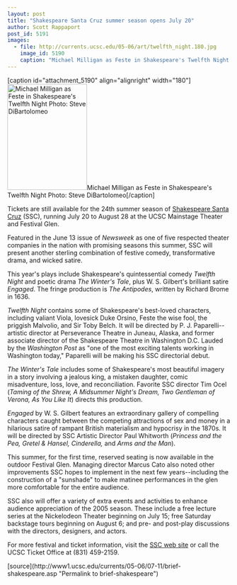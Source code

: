 ```yaml
---
layout: post
title: "Shakespeare Santa Cruz summer season opens July 20"
author: Scott Rappaport
post_id: 5191
images:
  - file: http://currents.ucsc.edu/05-06/art/twelfth_night.180.jpg
    image_id: 5190
    caption: "Michael Milligan as Feste in Shakespeare's Twelfth Night Photo: Steve DiBartolomeo"
---
```


[caption id="attachment_5190" align="alignright" width="180"]<a href="http://localhost/mysite/wp-content/uploads/2005/07/twelfth_night.180.jpg"><img class="size-full wp-image-5190" src="http://localhost/mysite/wp-content/uploads/2005/07/twelfth_night.180.jpg" alt="Michael Milligan as Feste in Shakespeare's Twelfth Night Photo: Steve DiBartolomeo" width="180" height="239" /></a>Michael Milligan as Feste in Shakespeare's Twelfth Night Photo: Steve DiBartolomeo[/caption]
<a name="content" id="content"></a>
<p>
  Tickets are still available for the 24th summer season of <a href="http://shakespearesantacruz.org/">Shakespeare Santa Cruz</a> (SSC), running July 20 to August 28 at the UCSC Mainstage Theater and Festival Glen.
</p>
<p>
  Featured in the June 13 issue of <i>Newsweek</i> as one of five respected theater companies in the nation with promising seasons this summer, SSC will present another sterling combination of festive comedy, transformative drama, and wicked satire.
</p>
<p>
  This year's plays include Shakespeare's quintessential comedy <i>Twelfth Night</i> and poetic drama <i>The Winter's Tale</i>, plus W. S. Gilbert's brilliant satire <i>Engaged</i>. The fringe production is <i>The Antipodes</i>, written by Richard Brome in 1636.
</p>
<p>
  <i>Twelfth Night</i> contains some of Shakespeare's best-loved characters, including valiant Viola, lovesick Duke Orsino, Feste the wise fool, the priggish Malvolio, and Sir Toby Belch. It will be directed by P. J. Paparelli--artistic director at Perseverance Theatre in Juneau, Alaska, and former associate director of the Shakespeare Theatre in Washington D.C. Lauded by the <i>Washington Post</i> as "one of the most exciting talents working in Washington today," Paparelli will be making his SSC directorial debut.
</p>
<p>
  <i>The Winter's Tale</i> includes some of Shakespeare's most beautiful imagery in a story involving a jealous king, a mistaken daughter, comic misadventure, loss, love, and reconciliation. Favorite SSC director Tim Ocel (<i>Taming of the Shrew, A Midsummer Night's Dream, Two Gentleman of Verona, As You Like It</i>) directs this production.
</p>
<p>
  <i>Engaged</i> by W. S. Gilbert features an extraordinary gallery of compelling characters caught between the competing attractions of sex and money in a hilarious satire of rampant British materialism and hypocrisy in the 1870s. It will be directed by SSC Artistic Director Paul Whitworth (<i>Princess and the Pea, Gretel &amp; Hansel, Cinderella,</i> and <i>Arms and the Man</i>).
</p>
<p>
  This summer, for the first time, reserved seating is now available in the outdoor Festival Glen. Managing director Marcus Cato also noted other improvements SSC hopes to implement in the next few years--including the construction of a "sunshade" to make matinee performances in the glen more comfortable for the entire audience.
</p>
<p>
  SSC also will offer a variety of extra events and activities to enhance audience appreciation of the 2005 season. These include a free lecture series at the Nickelodeon Theater beginning on July 15; free Saturday backstage tours beginning on August 6; and pre- and post-play discussions with the directors, designers, and actors.
</p>
<p>
  For more festival and ticket information, visit the <a href="http://shakespearesantacruz.org">SSC web site</a> or call the UCSC Ticket Office at (831) 459-2159.
</p>
<form>
  <input name="t1" size="-1" type="hidden">
</form>



</p>
[source](http://www1.ucsc.edu/currents/05-06/07-11/brief-shakespeare.asp "Permalink to brief-shakespeare")
